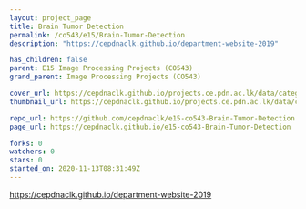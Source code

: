 ```yaml
---
layout: project_page
title: Brain Tumor Detection
permalink: /co543/e15/Brain-Tumor-Detection
description: "https://cepdnaclk.github.io/department-website-2019"

has_children: false
parent: E15 Image Processing Projects (CO543)
grand_parent: Image Processing Projects (CO543)

cover_url: https://cepdnaclk.github.io/projects.ce.pdn.ac.lk/data/categories/co543/cover_page.jpg
thumbnail_url: https://cepdnaclk.github.io/projects.ce.pdn.ac.lk/data/categories/co543/thumbnail.jpg

repo_url: https://github.com/cepdnaclk/e15-co543-Brain-Tumor-Detection
page_url: https://cepdnaclk.github.io/e15-co543-Brain-Tumor-Detection

forks: 0
watchers: 0
stars: 0
started_on: 2020-11-13T08:31:49Z
---
```

https://cepdnaclk.github.io/department-website-2019

